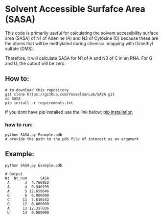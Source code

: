 # Solvent Accessible Surfafce Area (SASA)

This code is primarily useful for calculating the solvent accessibility surface area (SASA) of N1 of Adenine (A) and N3 of Cytosine (C) because these are the atoms that will be methylated during chemical mapping with Dimethyl sulfate (DMS). 

Therefore, it will calculate SASA for N1 of A and N3 of C in an RNA. For G and U, the output will be zero.

## How to:
```shell
# to download this repository
git clone https://github.com/YesselmanLab/SASA.git
cd SASA
pip install -r requirements.txt
```
If you dont have pip installed use the link below;
[pip installation](https://pip.pypa.io/en/stable/installation/)

### how to run:
```shell
python SASA.py Example.pdb
# provide the path to the pdb file of interest as an argument
```

## Example:
```shell
python SASA.py Example.pdb

# Output
Nt  Nt_num      SASA
 A       3  4.760952
 A       4  0.340195
 A       5 12.659646
 G       6  0.000000
 C      11  2.610542
 G      12  0.000000
 A      13 12.317836
 U      14  0.000000
```

